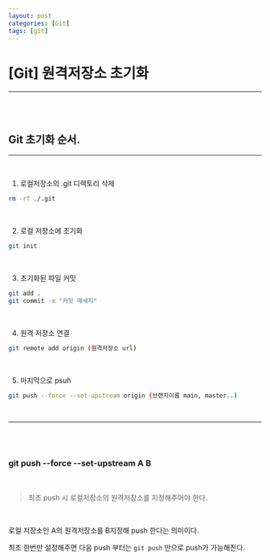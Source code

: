 ```yaml
--- 
layout: post 
categories: [Git]
tags: [git]
---
```



# [Git] 원격저장소 초기화

---
<br><br>


## Git 초기화 순서.

---

<br>

1. 로컬저장소의 .git 디렉토리 삭제

```bash
rm -rf ./.git
```

<br>

2. 로컬 저장소에 초기화

```bash
git init
```

<br>

3. 초기화된 파일 커밋

```bash
git add .
git commit -m "커밋 메세지" 
```

<br>

4. 원격 저장소 연결

```bash
git remote add origin (원격저장소 url)
```

<br>

5. 마지막으로 psuh

```bash
git push --force --set-upstream origin (브랜치이름 main, master..)
```

<br>

---

<br><br>


### git push --force --set-upstream A B

<br>

> 최초 push 시 로컬저장소의 원격저장소를 지정해주어야 한다.
> 

<br>

로컬 저장소인 A의 원격저장소를  B지정해 push 한다는 의미이다.

최초 한번만 설정해주면 다음 push 부터는 `git push` 만으로 push가 가능해진다.
